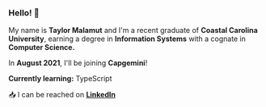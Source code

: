 ### Hello! 👋

My name is **Taylor Malamut** and I'm a recent graduate of **Coastal Carolina University**, earning a degree in **Information Systems** with a cognate in **Computer Science.**

In **August 2021**, I'll be joining **Capgemini**!

**Currently learning:** TypeScript

:inbox_tray: I can be reached on [**LinkedIn**](https://www.linkedin.com/in/tmalamut)

<!--
**tmalamut/tmalamut** is a ✨ _special_ ✨ repository because its `README.md` (this file) appears on your GitHub profile.

Here are some ideas to get you started:


- 👯 I’m looking to collaborate on ...
- 🤔 I’m looking for help with ...
- 💬 Ask me about ...
- 📫 How to reach me: ...
- 😄 Pronouns: ...
- ⚡ Fun fact: ...
-->
